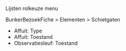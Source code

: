Lijsten rolkeuze menu

BunkerBezoekFiche > Elementen > Schietgaten

  * Affuit: Type
  * Affuit: Toestand
  * Observatiesleuf: Toestand